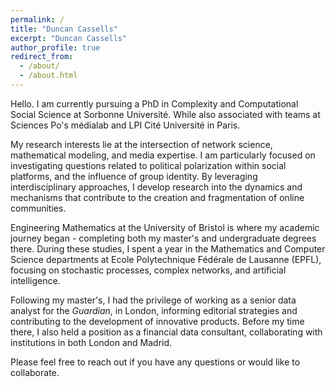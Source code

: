 ```yaml
---
permalink: /
title: "Duncan Cassells"
excerpt: "Duncan Cassells"
author_profile: true
redirect_from: 
  - /about/
  - /about.html
---
```


Hello. I am currently pursuing a PhD in Complexity and Computational Social Science at Sorbonne Université. While also associated with teams at Sciences Po's médialab and LPI Cité Université in Paris.

My research interests lie at the intersection of network science, mathematical modeling, and media expertise. I am particularly focused on investigating questions related to political polarization within social platforms, and the influence of group identity. By leveraging interdisciplinary approaches, I develop research into the dynamics and mechanisms that contribute to the creation and fragmentation of online communities.

Engineering Mathematics at the University of Bristol is where my academic journey began - completing both my master's and undergraduate degrees there. During these studies, I spent a year in the Mathematics and Computer Science departments at Ecole Polytechnique Fédérale de Lausanne (EPFL), focusing on stochastic processes, complex networks, and artificial intelligence.

Following my master's, I had the privilege of working as a senior data analyst for the *Guardian*, in London, informing editorial strategies and contributing to the development of innovative products. Before my time there, I also held a position as a financial data consultant, collaborating with institutions in both London and Madrid.

Please feel free to reach out if you have any questions or would like to collaborate.

[//]: # (Work)
[//]: # (------)

